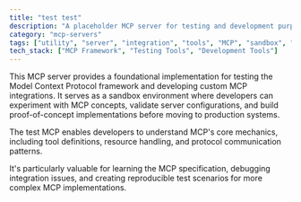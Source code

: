 ```yaml
---
title: "test test"
description: "A placeholder MCP server for testing and development purposes."
category: "mcp-servers"
tags: ["utility", "server", "integration", "tools", "MCP", "sandbox", "development"]
tech_stack: ["MCP Framework", "Testing Tools", "Development Tools"]
---
```


This MCP server provides a foundational implementation for testing the Model Context Protocol framework and developing custom MCP integrations. It serves as a sandbox environment where developers can experiment with MCP concepts, validate server configurations, and build proof-of-concept implementations before moving to production systems.

The test MCP enables developers to understand MCP's core mechanics, including tool definitions, resource handling, and protocol communication patterns. 

It's particularly valuable for learning the MCP specification, debugging integration issues, and creating reproducible test scenarios for more complex MCP implementations.
